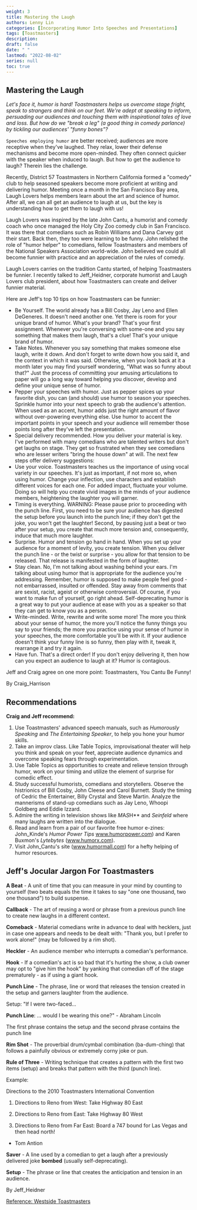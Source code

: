 ```yaml
---
weight: 3
title: Mastering the Laugh
authors: Lenny Lin
categories: [Incorporating Humor Into Speeches and Presentations]
tags: [Toastmasters]
description: 
draft: false
date: " "
lastmod: "2022-08-02"
series: null
toc: true
---
```


## Mastering the Laugh

*Let's face it, humor is hard! Toastmasters helps us overcome stage fright, speak to strangers and think on our feet. We're adept at speaking to inform, persuading our audiences and touching them with inspirational tales of love and loss. But how do we "break a leg" (a good thing in comedy parlance) by tickling our audiences' "funny bones"?*

`Speeches employing humor` are better received; audiences are more receptive when they've laughed. They relax, lower their defense mechanisms and become more open-minded. They often connect quicker with the speaker when induced to laugh. But how to get the audience to laugh? Therein lies the challenge.

Recently, District 57 Toastmasters in Northern California formed a "comedy" club to help seasoned speakers become more proficient at writing and delivering humor. Meeting once a month in the San Francisco Bay area, Laugh Lovers helps members learn about the art and science of humor. After all, we can all get an audience to laugh at us, but the key is understanding how to get them to laugh with us!

Laugh Lovers was inspired by the late John Cantu, a humorist and comedy coach who once managed the Holy City Zoo comedy club in San Francisco. It was there that comedians such as Robin Williams and Dana Carvey got their start. Back then, they too were learning to be funny. John relished the role of "humor helper" to comedians, fellow Toastmasters and members of the National Speakers Association world-wide. John believed we could all become funnier with practice and an appreciation of the rules of comedy.

Laugh Lovers carries on the tradition Cantu started, of helping Toastmasters be funnier. I recently talked to Jeff_Heidner, corporate humorist and Laugh Lovers club president, about how Toastmasters can create and deliver funnier material.

Here are Jeff's top 10 tips on how Toastmasters can be funnier:

- Be Yourself. The world already has a Bill Cosby, Jay Leno and Ellen DeGeneres. It doesn't need another one. Yet there is room for your unique brand of humor. What's your brand? That's your first assignment. Whenever you're conversing with some-one and you say something that makes them laugh, that's a clue! That's your unique brand of humor.  
- Take Notes. Whenever you say something that makes someone else laugh, write it down. And don't forget to write down how you said it, and the context in which it was said. Otherwise, when you look back at it a month later you may find yourself wondering, "What was so funny about that?" Just the process of committing your amusing articulations to paper will go a long way toward helping you discover, develop and define your unique sense of humor.  
- Pepper your speeches with humor. Just as pepper spices up your favorite dish, you can (and should) use humor to season your speeches. Sprinkle humor into your next speech to grab the audience's attention. When used as an accent, humor adds just the right amount of flavor without over-powering everything else. Use humor to accent the important points in your speech and your audience will remember those points long after they've left the presentation.  
- Special delivery recommended. How you deliver your material is key. I've performed with many comedians who are talented writers but don't get laughs on stage. They get so frustrated when they see comedians who are lesser writers "bring the house down" at will. The next few steps offer delivery suggestions:  
- Use your voice. Toastmasters teaches us the importance of using vocal variety in our speeches. It's just as important, if not more so, when using humor. Change your inflection, use characters and establish different voices for each one. For added impact, fluctuate your volume. Doing so will help you create vivid images in the minds of your audience members, heightening the laughter you will garner.
- Timing is everything. WARNING: Please pause prior to proceeding with the punch line. First, you need to be sure your audience has digested the setup before you launch into the punch line; if they don't get the joke, you won't get the laughter! Second, by pausing just a beat or two after your setup, you create that much more tension and, consequently, induce that much more laughter.  
- Surprise. Humor and tension go hand in hand. When you set up your audience for a moment of levity, you create tension. When you deliver the punch line - or the twist or surprise - you allow for that tension to be released. That release is manifested in the form of laughter.  
- Stay clean. No, I'm not talking about washing behind your ears. I'm talking about using humor that is appropriate for the audience you're addressing. Remember, humor is supposed to make people feel good - not embarrassed, insulted or offended. Stay away from comments that are sexist, racist, ageist or otherwise controversial. Of course, if you want to make fun of yourself, go right ahead. Self-deprecating humor is a great way to put your audience at ease with you as a speaker so that they can get to know you as a person.  
- Write-minded. Write, rewrite and write some more! The more you think about your sense of humor, the more you'll notice the funny things you say to your friends; the more you practice using your sense of humor in your speeches, the more comfortable you'll be with it. If your audience doesn't think your funny line is so funny, then play with it, tweak it, rearrange it and try it again.  
- Have fun. That's a direct order! If you don't enjoy delivering it, then how can you expect an audience to laugh at it? Humor is contagious.  

Jeff and Craig agree on one more point: Toastmasters, You Cantu Be Funny!

By Craig_Harrison

## Recommendations

**Craig and Jeff recommend:**

1. Use Toastmasters' advanced speech manuals, such as *Humorously Speaking* and *The Entertaining Speaker*, to help you hone your humor skills.  
2. Take an improv class. Like Table Topics, improvisational theater will help you think and speak on your feet, appreciate audience dynamics and overcome speaking fears through experimentation.  
3. Use Table Topics as opportunities to create and relieve tension through humor, work on your timing and utilize the element of surprise for comedic effect.  
4. Study successful humorists, comedians and storytellers. Observe the histrionics of Bill Cosby, John Cleese and Carol Burnett. Study the timing of Cedric the Entertainer, Billy Crystal and Steve Martin. Analyze the mannerisms of stand-up comedians such as Jay Leno, Whoopi Goldberg and Eddie Izzard.  
5. Admire the writing in television shows like *M*A*S*H** and *Seinfeld* where many laughs are written into the dialogue.
6. Read and learn from a pair of our favorite free humor e-zines: John_Kinde's *Humor Power Tips* www.humorpower.com) and Karen Buxmon's *Lytebytes* (www.humorx.com).
7. Visit John_Cantu's site (www.humormall.com) for a hefty helping of humor resources.

## **Jeff's Jocular Jargon For Toastmasters**

**A Beat** - A unit of time that you can measure in your mind by counting to yourself (two beats equals the time it takes to say "one one thousand, two one thousand") to build suspense.

**Callback** - The art of reusing a word or phrase from a previous punch line to create new laughs in a different context.

**Comeback** - Material comedians write in advance to deal with hecklers, just in case one appears and needs to be dealt with: "Thank you, but I prefer to work alone!" (may be followed by a rim shot).

**Heckler** - An audience member who interrupts a comedian's performance.

**Hook** - If a comedian's act is so bad that it's hurting the show, a club owner may opt to "give him the hook" by yanking that comedian off of the stage prematurely - as if using a giant hook.

**Punch Line** - The phrase, line or word that releases the tension created in the setup and garners laughter from the audience.

Setup: "If I were two-faced...

**Punch Line**: ... would I be wearing this one?" - Abraham Lincoln

The first phrase contains the setup and the second phrase contains the punch line

**Rim Shot** - The proverbial drum/cymbal combination (ba-dum-ching) that follows a painfully obvious or extremely corny joke or pun.

**Rule of Three** - Writing technique that creates a pattern with the first two items (setup) and breaks that pattern with the third (punch line).

Example:

Directions to the 2010 Toastmasters International Convention

1. Directions to Reno from West: Take Highway 80 East

2. Directions to Reno from East: Take Highway 80 West

3. Directions to Reno from Far East: Board a 747 bound for Las Vegas and then head north!

- Tom Antion

**Saver** - A line used by a comedian to get a laugh after a previously delivered joke **bombed** (usually self-deprecating).

**Setup** - The phrase or line that creates the anticipation and tension in an audience.

By Jeff_Heidner

[Reference: Westside Toastmasters](https://westsidetoastmasters.com/article_reference/humor.shtml)